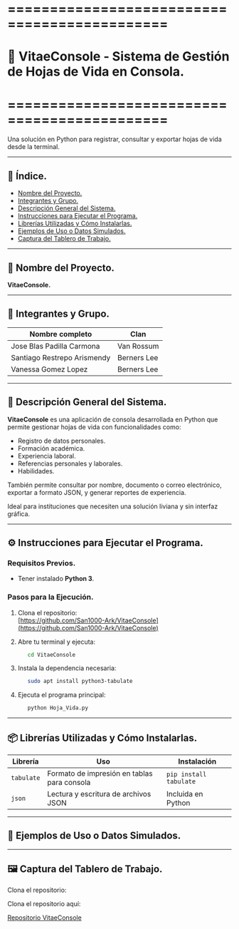 # =============================================
# 🧾 VitaeConsole - Sistema de Gestión de Hojas de Vida en Consola.
# =============================================

Una solución en Python para registrar, consultar y exportar hojas de vida desde la terminal.

---

## 📑 Índice.


- [Nombre del Proyecto.](#nombre-del-proyecto)
- [Integrantes y Grupo.](#integrantes-y-grupo)
- [Descripción General del Sistema.](#descripción-general-del-sistema)
- [Instrucciones para Ejecutar el Programa.](#instrucciones-para-ejecutar-el-programa)
- [Librerías Utilizadas y Cómo Instalarlas.](#librerías-utilizadas-y-cómo-instalarlas)
- [Ejemplos de Uso o Datos Simulados.](#ejemplos-de-uso-o-datos-simulados)
- [Captura del Tablero de Trabajo.](#captura-del-tablero-de-trabajo)


---


## 📌 Nombre del Proyecto.

**VitaeConsole.**

---

## 👥 Integrantes y Grupo.

| Nombre completo                 | Clan         |
|--------------------------------|--------------|
| Jose Blas Padilla Carmona      | Van Rossum   |
| Santiago Restrepo Arismendy    | Berners Lee  |
| Vanessa Gomez Lopez            | Berners Lee  |

---

## 📝 Descripción General del Sistema.

**VitaeConsole** es una aplicación de consola desarrollada en Python que permite gestionar hojas de vida con funcionalidades como:

- Registro de datos personales.
- Formación académica.
- Experiencia laboral.
- Referencias personales y laborales.
- Habilidades.

También permite consultar por nombre, documento o correo electrónico, exportar a formato JSON, y generar reportes de experiencia.

Ideal para instituciones que necesiten una solución liviana y sin interfaz gráfica.

---

## ⚙️ Instrucciones para Ejecutar el Programa.

### Requisitos Previos.

- Tener instalado **Python 3**.

### Pasos para la Ejecución.

1. Clona el repositorio:  
   [https://github.com/San1000-Ark/VitaeConsole](https://github.com/San1000-Ark/VitaeConsole)

2. Abre tu terminal y ejecuta:

   ```bash
      cd VitaeConsole
   
3. Instala la dependencia necesaria:

   ```bash
      sudo apt install python3-tabulate

4. Ejecuta el programa principal:

   ```bash
      python Hoja_Vida.py

---

## 📦 Librerías Utilizadas y Cómo Instalarlas.

| Librería   | Uso                                         | Instalación            |
| ---------- | ------------------------------------------- | ---------------------- |
| `tabulate` | Formato de impresión en tablas para consola | `pip install tabulate` |
| `json`     | Lectura y escritura de archivos JSON        | Incluida en Python     |

---

## 🔎 Ejemplos de Uso o Datos Simulados.

---

## 🖼️ Captura del Tablero de Trabajo.

Clona el repositorio:  

Clona el repositorio aquí:  

[Repositorio VitaeConsole](https://trello.com/invite/b/6826700cfc43851b1cb5586a/ATTI9041a66513dfffd90206a4218291a41004F6DC76/vitaeconsole-gestion-del-proyecto)
